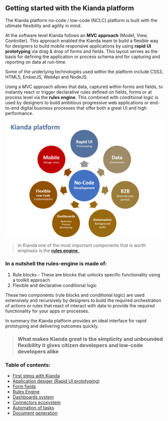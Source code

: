 ## Getting started with the Kianda platform

The Kianda platform no-code / low-code (NCLC) platform is built with the ultimate flexibility and agility in mind.

At the software level Kianda follows an **MVC approach** (Model, View, Controller). This approach enabled the Kianda team to build a flexible way for designers to build mobile responsive applications by using **rapid UI prototyping** via drag & drop of forms and fields. This layout serves as the basis for defining the application or process schema and for capturing and reporting on data at run-time.

Some of the underlying technologies used within the platform include CSS3, HTML5, EmberJS, WebApi and NodeJS. 

Using a MVC approach allows that data, captured within forms and fields, to instantly react or trigger declarative rules defined on fields, forms or at process level via the **rules engine**. This combined with conditional logic is used by designers to build ambitious progressive web applications or end-to-end digital business processes that offer both a great UI and high performance.

<img src="../images/Platform-Areas.png" alt="Kianda Platform Areas" style="zoom:75%;" />







> In Kianda one of the most important components that is worth emphasis is the [**rules engine**.](/rules/)  

### In a nutshell the **rules-engine** is made of:

1. Rule blocks - These are blocks that unlocks specific functionality using a toolkit approach
2. Flexible and declarative conditional logic 

These two components (rule blocks and conditional logic) are used extensively and recursively by designers to build the required orchestration of actions or rules that react of interact with data to provide the required functionality for your apps or processes.

In summary the Kianda platform provides an ideal interface for rapid prototyping and delivering outcomes quickly.



> ### What makes Kianda great is the simplicity and unbounded flexibility it gives citizen developers and low-code developers alike



### Table of contents:

- [First steps with Kianda](/platform/first_steps.md)
- [Application desiger (Rapid UI prototyping)](/platform/form-designer.md)
- [Form fields](/fields/)
- [Rules Engine](/rules/)
- [Dashboards system](/dashboards/)
- [Connectors ecosystem](/connectors/)
- [Automation of tasks](/automation/)
- [Document generation](/platform/document_generation.md)

